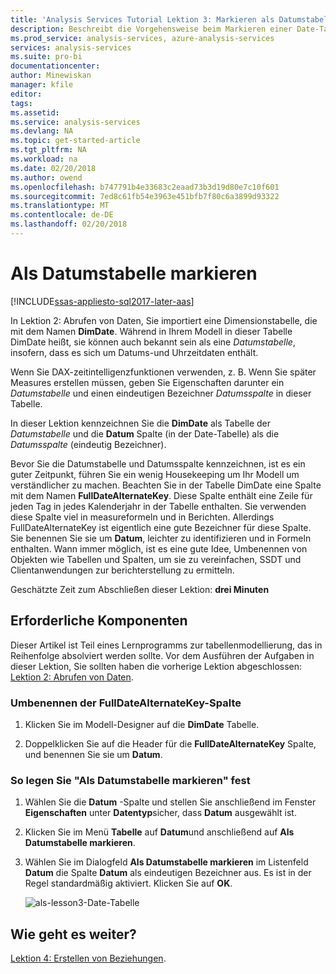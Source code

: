 ```yaml
---
title: 'Analysis Services Tutorial Lektion 3: Markieren als Datumstabelle | Microsoft Docs'
description: Beschreibt die Vorgehensweise beim Markieren einer Date-Tabelle in der Analysis Services Tutorial-Projekt.
ms.prod_service: analysis-services, azure-analysis-services
services: analysis-services
ms.suite: pro-bi
documentationcenter: 
author: Minewiskan
manager: kfile
editor: 
tags: 
ms.assetid: 
ms.service: analysis-services
ms.devlang: NA
ms.topic: get-started-article
ms.tgt_pltfrm: NA
ms.workload: na
ms.date: 02/20/2018
ms.author: owend
ms.openlocfilehash: b747791b4e33683c2eaad73b3d19d80e7c10f601
ms.sourcegitcommit: 7ed8c61fb54e3963e451bfb7f80c6a3899d93322
ms.translationtype: MT
ms.contentlocale: de-DE
ms.lasthandoff: 02/20/2018
---
```

# <a name="mark-as-date-table"></a>Als Datumstabelle markieren

[!INCLUDE[ssas-appliesto-sql2017-later-aas](../../includes/ssas-appliesto-sql2017-later-aas.md)]

In Lektion 2: Abrufen von Daten, Sie importiert eine Dimensionstabelle, die mit dem Namen **DimDate**. Während in Ihrem Modell in dieser Tabelle DimDate heißt, sie können auch bekannt sein als eine *Datumstabelle*, insofern, dass es sich um Datums-und Uhrzeitdaten enthält.  
  
Wenn Sie DAX-zeitintelligenzfunktionen verwenden, z. B. Wenn Sie später Measures erstellen müssen, geben Sie Eigenschaften darunter ein *Datumstabelle* und einen eindeutigen Bezeichner *Datumsspalte* in dieser Tabelle.
  
In dieser Lektion kennzeichnen Sie die **DimDate** als Tabelle der *Datumstabelle* und die **Datum** Spalte (in der Date-Tabelle) als die *Datumsspalte* (eindeutig Bezeichner).  

Bevor Sie die Datumstabelle und Datumsspalte kennzeichnen, ist es ein guter Zeitpunkt, führen Sie ein wenig Housekeeping um Ihr Modell um verständlicher zu machen. Beachten Sie in der Tabelle DimDate eine Spalte mit dem Namen **FullDateAlternateKey**. Diese Spalte enthält eine Zeile für jeden Tag in jedes Kalenderjahr in der Tabelle enthalten. Sie verwenden diese Spalte viel in measureformeln und in Berichten. Allerdings FullDateAlternateKey ist eigentlich eine gute Bezeichner für diese Spalte. Sie benennen Sie sie um **Datum**, leichter zu identifizieren und in Formeln enthalten. Wann immer möglich, ist es eine gute Idee, Umbenennen von Objekten wie Tabellen und Spalten, um sie zu vereinfachen, SSDT und Clientanwendungen zur berichterstellung zu ermitteln. 
  
Geschätzte Zeit zum Abschließen dieser Lektion: **drei Minuten**  
  
## <a name="prerequisites"></a>Erforderliche Komponenten  

Dieser Artikel ist Teil eines Lernprogramms zur tabellenmodellierung, das in Reihenfolge absolviert werden sollte. Vor dem Ausführen der Aufgaben in dieser Lektion, Sie sollten haben die vorherige Lektion abgeschlossen: [Lektion 2: Abrufen von Daten](../tutorial-tabular-1400/as-lesson-2-get-data.md). 

### <a name="to-rename-the-fulldatealternatekey-column"></a>Umbenennen der FullDateAlternateKey-Spalte

1.  Klicken Sie im Modell-Designer auf die **DimDate** Tabelle.

2.  Doppelklicken Sie auf die Header für die **FullDateAlternateKey** Spalte, und benennen Sie sie um **Datum**.

  
### <a name="to-set-mark-as-date-table"></a>So legen Sie "Als Datumstabelle markieren" fest  
  
1.  Wählen Sie die **Datum** -Spalte und stellen Sie anschließend im Fenster **Eigenschaften** unter **Datentyp**sicher, dass  **Datum** ausgewählt ist.  
  
2.  Klicken Sie im Menü **Tabelle** auf **Datum**und anschließend auf **Als Datumstabelle markieren**.  
  
3.  Wählen Sie im Dialogfeld **Als Datumstabelle markieren** im Listenfeld **Datum** die Spalte **Datum** als eindeutigen Bezeichner aus. Es ist in der Regel standardmäßig aktiviert. Klicken Sie auf **OK**. 

    ![als-lesson3-Date-Tabelle](../tutorial-tabular-1400/media/as-lesson3-date-table.png)
  

## <a name="whats-next"></a>Wie geht es weiter?

[Lektion 4: Erstellen von Beziehungen](../tutorial-tabular-1400/as-lesson-4-create-relationships.md).
  
